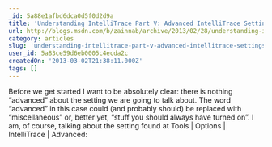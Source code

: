 ```yaml
---
_id: 5a88e1afbd6dca0d5f0d2d9a
title: 'Understanding IntelliTrace Part V: Advanced IntelliTrace Settings'
url: http://blogs.msdn.com/b/zainnab/archive/2013/02/28/understanding-intellitrace-part-v-advanced-intellitrace-settings.aspx
category: articles
slug: 'understanding-intellitrace-part-v-advanced-intellitrace-settings'
user_id: 5a83ce59d6eb0005c4ecda2c
createdOn: '2013-03-02T21:38:11.000Z'
tags: []
---
```


Before we get started I want to be absolutely clear: there is nothing “advanced” about the setting we are going to talk about. The word “advanced” in this case could (and probably should) be replaced with “miscellaneous” or, better yet, “stuff you should always have turned on”. I am, of course, talking about the setting found at Tools | Options | IntelliTrace | Advanced:

